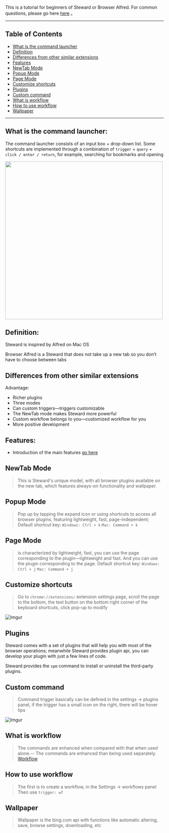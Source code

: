 This is a tutorial for beginners of Steward or Browser Alfred. For common questions, please go here [here](FAQ.md) 。

***

Table of Contents
---

- [What is the command launcher](#what-is-the-command-launcher)
- [Definition](#definition)
- [Differences from other similar extensions](#differences-from-other-similar-extensions)
- [Features](#features)
- [NewTab Mode](#newtab-mode)
- [Popup Mode](#popup-mode)
- [Page Mode](#[age-mode)
- [Customize shortcuts](#customize-shortcuts)
- [Plugins](#plugins)
- [Custom command](#custom-command)
- [What is workflow](#what-is-workflow)
- [How to use workflow](#how-to-use-workflow)
- [Wallpaper](#wallpaper)

***

What is the command launcher:
---
The command launcher consists of an input box + drop-down list. Some shortcuts are implemented through a combination of `trigger` + `query` + `click / enter / return`, for example, searching for bookmarks and opening

<img src="https://i.imgur.com/X0ws60x.png" width="500" />

Definition:
---
Steward is inspired by Alfred on Mac OS

Browser Alfred is a Steward that does not take up a new tab so you don’t have to choose between tabs

Differences from other similar extensions
---
Advantage:
- Richer plugins
- Three modes
- Can custom triggers—triggers customizable
- The NewTab mode makes Steward more powerful
- Custom workflow belongs to you—customized workflow for you
- More positive development

Features:
---
- Introduction of the main features [go here](features.md)

NewTab Mode
---
> This is Steward's unique model, with all browser plugins available on the new tab, which features always-on functionality and wallpaper.

Popup Mode
---
> Pop up by tapping the expand icon or using shortcuts to access all browser plugins, featuring lightweight, fast, page-independent;
> Default shortcut key: `Windows: Ctrl + k` `Mac: Command + k`     

Page Mode
---
> is characterized by lightweight, fast, you can use the page corresponding to the plugin—lightweight and fast. And you can use the plugin corresponding to the page.
> Default shortcut key: `Windows: Ctrl + j` `Mac: Command + j`   

Customize shortcuts
---
> Go to `chrome://extensions/` extension settings page, scroll the page to the bottom, the text button on the bottom right corner of the keyboard shortcuts, click pop-up to modify

![Imgur](https://i.imgur.com/1PQfBNq.png)

Plugins
---
Steward comes with a set of plugins that will help you with most of the browser operations; meanwhile Steward provides plugin api, you can develop your plugin with just a few lines of code.

Steward provides the `spm` command to install or uninstall the third-party plugins.

Custom command
---
> Command trigger basically can be defined in the settings -> plugins panel, if the trigger has a small icon on the right, there will be hover tips

![Imgur](https://i.imgur.com/QWcFTip.png)

What is workflow
---
> The commands are enhanced when compared with that when used alone.-- The commands are enhanced than being used separately. [Workflow](Workflows.md)

How to use workflow
---
> The first is to create a workflow, in the Settings -> workflows panel
> Then use `trigger: wf`

Wallpaper
---
> Wallpaper is the bing.com  api with functions like automatic altering, save, browse settings, downloading, etc
